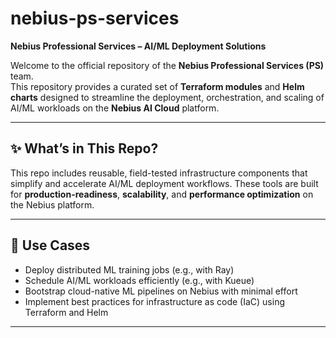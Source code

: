 # nebius-ps-services

**Nebius Professional Services – AI/ML Deployment Solutions**

Welcome to the official repository of the **Nebius Professional Services (PS)** team.  
This repository provides a curated set of **Terraform modules** and **Helm charts** designed to streamline the deployment, orchestration, and scaling of AI/ML workloads on the **Nebius AI Cloud** platform.

---

## ✨ What’s in This Repo?

This repo includes reusable, field-tested infrastructure components that simplify and accelerate AI/ML deployment workflows.
These tools are built for **production-readiness**, **scalability**, and **performance optimization** on the Nebius platform.

---

## 🔧 Use Cases

- Deploy distributed ML training jobs (e.g., with Ray)
- Schedule AI/ML workloads efficiently (e.g., with Kueue)
- Bootstrap cloud-native ML pipelines on Nebius with minimal effort
- Implement best practices for infrastructure as code (IaC) using Terraform and Helm

---
